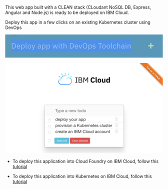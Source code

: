 This web app built with a CLEAN stack (CLoudant NoSQL DB, Express, Angular and Node.js) is ready to be deployed on IBM Cloud.

Deploy this app in a few clicks on an existing Kubernetes cluster using DevOps

<a href="https://cloud.ibm.com/devops/setup/deploy?repository=https://github.com/lionelmace/mytodo&branch=master">![](createtoolchain.png)</a>

![Todo](./screenshot.png)

* To deploy this application into Cloud Foundry on IBM Cloud, follow this [tutorial](https://github.com/lionelmace/bluemix-labs/tree/master/labs/Lab%20CloudFoundry%20-%20Deploy%20TODO%20web%20application)

* To deploy this application into Kubernetes on IBM Cloud, follow this [tutorial](https://lionelmace.github.io/iks-lab)
